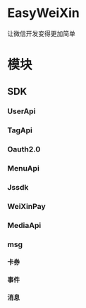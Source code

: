 # EasyWeiXin
让微信开发变得更加简单

# 模块
## SDK
### UserApi
### TagApi
### Oauth2.0
### MenuApi
### Jssdk
### WeiXinPay
### MediaApi
### msg
#### 卡券
#### 事件
#### 消息